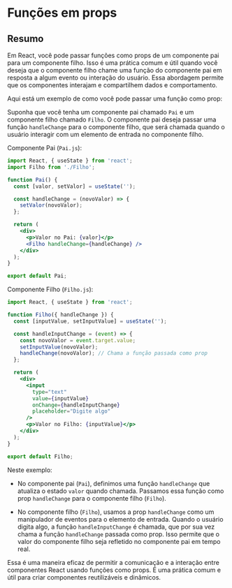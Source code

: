 # Funções em props

## Resumo

Em React, você pode passar funções como props de um componente pai para um componente filho. Isso é uma prática comum e útil quando você deseja que o componente filho chame uma função do componente pai em resposta a algum evento ou interação do usuário. Essa abordagem permite que os componentes interajam e compartilhem dados e comportamento.

Aqui está um exemplo de como você pode passar uma função como prop:

Suponha que você tenha um componente pai chamado `Pai` e um componente filho chamado `Filho`. O componente pai deseja passar uma função `handleChange` para o componente filho, que será chamada quando o usuário interagir com um elemento de entrada no componente filho.

Componente Pai (`Pai.js`):

```jsx
import React, { useState } from 'react';
import Filho from './Filho';

function Pai() {
  const [valor, setValor] = useState('');

  const handleChange = (novoValor) => {
    setValor(novoValor);
  };

  return (
    <div>
      <p>Valor no Pai: {valor}</p>
      <Filho handleChange={handleChange} />
    </div>
  );
}

export default Pai;
```

Componente Filho (`Filho.js`):

```jsx
import React, { useState } from 'react';

function Filho({ handleChange }) {
  const [inputValue, setInputValue] = useState('');

  const handleInputChange = (event) => {
    const novoValor = event.target.value;
    setInputValue(novoValor);
    handleChange(novoValor); // Chama a função passada como prop
  };

  return (
    <div>
      <input
        type="text"
        value={inputValue}
        onChange={handleInputChange}
        placeholder="Digite algo"
      />
      <p>Valor no Filho: {inputValue}</p>
    </div>
  );
}

export default Filho;
```

Neste exemplo:

- No componente pai (`Pai`), definimos uma função `handleChange` que atualiza o estado `valor` quando chamada. Passamos essa função como prop `handleChange` para o componente filho (`Filho`).

- No componente filho (`Filho`), usamos a prop `handleChange` como um manipulador de eventos para o elemento de entrada. Quando o usuário digita algo, a função `handleInputChange` é chamada, que por sua vez chama a função `handleChange` passada como prop. Isso permite que o valor do componente filho seja refletido no componente pai em tempo real.

Essa é uma maneira eficaz de permitir a comunicação e a interação entre componentes React usando funções como props. É uma prática comum e útil para criar componentes reutilizáveis e dinâmicos.

